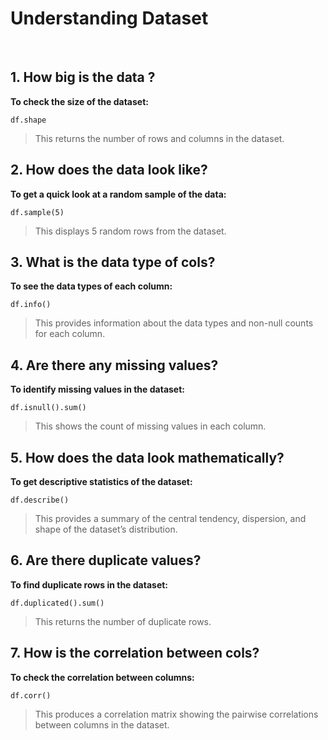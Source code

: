 # Understanding Dataset
<br>

 ## 1.  How big is the data ?
 **To check the size of the dataset:**
 
    df.shape
> This returns the number of rows and columns in the dataset.

 ## 2.   How does the data look like?
 **To get a quick look at a random sample of the data:**
 
    df.sample(5) 
   > This displays 5 random rows from the dataset.
    
 ## 3.  What is the data type of cols? 
 **To see the data types of each column:**

    df.info()
  > This provides information about the data types and non-null counts for each column.

 ## 4.  Are there any missing values?
 **To identify missing values in the dataset:**
 
    df.isnull().sum()
   > This shows the count of missing values in each column.
	
 ## 5.  How does the data look mathematically?
 **To get descriptive statistics of the dataset:**
 
    df.describe()
  > This provides a summary of the central tendency, dispersion, and shape of the dataset’s distribution.

 ## 6.   Are there duplicate values?
 **To find duplicate rows in the dataset:**
 
    df.duplicated().sum()
  > This returns the number of duplicate rows.
    
 ## 7.  How is the correlation between cols?
 **To check the correlation between columns:**
 
    df.corr()
  > This produces a correlation matrix showing the pairwise correlations between columns in the dataset.

   

